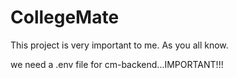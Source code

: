 # CollegeMate

This project is very important to me. As you all know.
 
we need a .env file for cm-backend...IMPORTANT!!!

